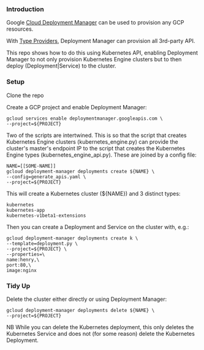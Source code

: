 ### Introduction ###

Google [Cloud Deployment Manager](cloud.google.com/deployment-manager) can be used to provision any GCP resources.

With [Type Providers](https://cloud.google.com/deployment-manager/docs/configuration/type-providers/process-adding-api), Deployment Manager can provision all 3rd-party API.

This repo shows how to do this using Kubernetes API, enabling Deployment Manager to not only provision Kubernetes Engine clusters but to then deploy (Deployment|Service) to the cluster.

### Setup ###

Clone the repo

Create a GCP project and enable Deployment Manager:
```
gcloud services enable deploymentmanager.googleapis.com \
--project=${PROJECT}
```

Two of the scripts are intertwined. This is so that the script that creates Kubernetes Engine clusters (kubernetes_engine.py) can provide the cluster's master's endpoint IP to the script that creates the Kubernetes Engine types (kubernetes_engine_api.py). These are joined by a config file:
```
NAME=[[SOME-NAME]]
gcloud deployment-manager deployments create ${NAME} \
--config=generate_apis.yaml \
--project=${PROJECT}
```

This will create a Kubernetes cluster (${NAME}) and 3 distinct types:
```
kubernetes
kubernetes-app
kubernetes-v1beta1-extensions
```

Then you can create a Deployment and Service on the cluster with, e.g.:
```
gcloud deployment-manager deployments create k \
--template=deployment.py \
--project=${PROJECT} \
--properties=\
name:henry,\
port:80,\
image:nginx
```

### Tidy Up ###

Delete the cluster either directly or using Deployment Manager:
```
gcloud deployment-manager deployments delete ${NAME} \
--project=${PROJECT}
```

NB While you can delete the Kubernetes deployment, this only deletes the Kubernetes Service and does not (for some reason) delete the Kubernetes Deployment.